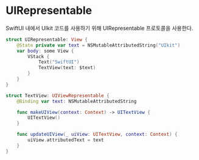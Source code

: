 #  UIRepresentable
SwiftUI 내에서 UIkit 코드를 사용하기 위해 UIRepresentable 프로토콜을 사용한다.
```swift
struct UIRepresentable: View {
    @State private var text = NSMutableAttributedString("UIkit")
    var body: some View {
        VStack {
            Text("SwiftUI")
            TextView(text: $text)
        }
    }
}

struct TextView: UIViewRepresentable {
    @Binding var text: NSMutableAttributedString

    func makeUIView(context: Context) -> UITextView {
        UITextView()
    }

    func updateUIView(_ uiView: UITextView, context: Context) {
        uiView.attributedText = text
    }
}
```